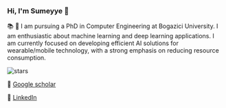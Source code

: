 ### Hi, I'm Sumeyye 👋

:books: 🏫 I am pursuing a PhD in Computer Engineering at Bogazici University. I am enthusiastic about machine learning and deep learning applications. I am currently focused on developing efficient AI solutions for wearable/mobile technology, with a strong emphasis on reducing resource consumption.

<img src="https://img.shields.io/github/stars/sumeyye-agac?label=Stars" alt="stars">

:page_facing_up: [Google scholar](https://scholar.google.com/citations?user=GnrF2DsAAAAJ&hl=tr&oi=ao)

:eyes: [LinkedIn](https://www.linkedin.com/in/sumeyye-agac-800039/)




